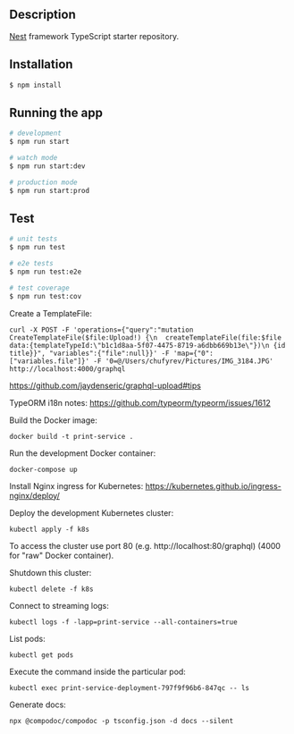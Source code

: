 ## Description

[Nest](https://github.com/nestjs/nest) framework TypeScript starter repository.

## Installation

```bash
$ npm install
```

## Running the app

```bash
# development
$ npm run start

# watch mode
$ npm run start:dev

# production mode
$ npm run start:prod
```

## Test

```bash
# unit tests
$ npm run test

# e2e tests
$ npm run test:e2e

# test coverage
$ npm run test:cov
```

Create a TemplateFile:
```
curl -X POST -F 'operations={"query":"mutation CreateTemplateFile($file:Upload!) {\n  createTemplateFile(file:$file data:{templateTypeId:\"b1c1d8aa-5f07-4475-8719-a6dbb669b13e\"})\n {id title}}", "variables":{"file":null}}' -F 'map={"0":["variables.file"]}' -F '0=@/Users/chufyrev/Pictures/IMG_3184.JPG' http://localhost:4000/graphql
```

https://github.com/jaydenseric/graphql-upload#tips

TypeORM i18n notes: https://github.com/typeorm/typeorm/issues/1612

Build the Docker image:
```
docker build -t print-service .
```

Run the development Docker container:
```
docker-compose up
```

Install Nginx ingress for Kubernetes: https://kubernetes.github.io/ingress-nginx/deploy/

Deploy the development Kubernetes cluster:
```
kubectl apply -f k8s
```

To access the cluster use port 80 (e.g. http://localhost:80/graphql) (4000 for "raw" Docker container).

Shutdown this cluster:
```
kubectl delete -f k8s
```

Connect to streaming logs:
```
kubectl logs -f -lapp=print-service --all-containers=true
```

List pods:
```
kubectl get pods
```

Execute the command inside the particular pod:
```
kubectl exec print-service-deployment-797f9f96b6-847qc -- ls
```

Generate docs:
```
npx @compodoc/compodoc -p tsconfig.json -d docs --silent
```
